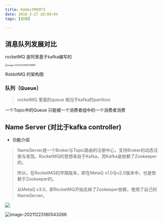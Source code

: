 ```yaml
---
title: RabbitMQ学习
date: 2018-3-27 20:09:04
tags: [前端]

---
```




## 消息队列发展对比

rocketMQ 是阿里基于kafka编写的

<img src="http://guxiangflyimagebucket.oss-cn-beijing.aliyuncs.com/img/image-20211223192538997.png" alt="image-20211223192538997" style="zoom:50%;" />







RobbitMQ 的架构图





### 队列（Queue）

> rocketMQ 里面的queue  相当于kafka的partition

一个Topic中的Queue 只能被一个消费者组中的一个消费者消费





## Name Server (对比于kafka  controller)

- 功能介绍

> NameServer是一个Broker与Topic路由的注册中心，支持Broker的动态注册与发现。RocketMQ的思想来自于Kafka，而Kafka是依赖了Zookeeper的。
>
> 所以，在RocketMQ的早期版本，即在MetaQ v1.0与v2.0版本中，也是依赖于Zookeeper的。
>
> 从MetaQ v3.0，即RocketMQ开始去掉了Zookeeper依赖，使用了自己的NameServer。





![](http://guxiangflyimagebucket.oss-cn-beijing.aliyuncs.com/img/20211223180339.png)







![image-20211223180543266](http://guxiangflyimagebucket.oss-cn-beijing.aliyuncs.com/img/image-20211223180543266.png)









